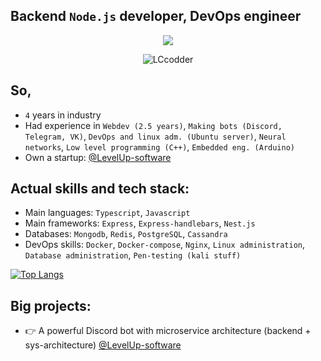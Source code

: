 ## **Backend `Node.js` developer, DevOps engineer**

<p align="center">
  <img src="https://media.discordapp.net/attachments/660204904748417036/1211677938093662218/image.png?ex=65ef1204&is=65dc9d04&hm=9d7a87751efc4763e3c88014c85db4f825059a29bd721d85ef0f7534645a212f&=&format=webp&quality=lossless&width=1200&height=408">
</p>


<p align="center"> <img src="https://komarev.com/ghpvc/?username=LCcodder&label=Profile%20visits&color=0e75b6&style=flat" alt="LCcodder" ></p>





## **So,**
- `4` years in industry
- Had experience in `Webdev (2.5 years)`, `Making bots (Discord, Telegram, VK)`, `DevOps and linux adm. (Ubuntu server)`, `Neural networks`, `Low level programming (C++)`, `Embedded eng. (Arduino)`
- Own a startup: [@LevelUp-software](https://github.com/LevelUp-software)




## **Actual skills and tech stack:**

- Main languages: `Typescript`, `Javascript`
- Main frameworks: `Express`, `Express-handlebars`, `Nest.js`
- Databases: `Mongodb`, `Redis`, `PostgreSQL`, `Cassandra`
- DevOps skills: `Docker`, `Docker-compose`, `Nginx`, `Linux administration`, `Database administration`, `Pen-testing (kali stuff)`

[![Top Langs](https://github-readme-stats.vercel.app/api/top-langs/?username=LCcodder&langs_count=10)](https://github.com/LCcodder/github-readme-stats)


## **Big projects:**
- 👉 A powerful Discord bot with microservice architecture (backend + sys-architecture) [@LevelUp-software](https://github.com/LevelUp-software)

<!---
LCcodder/LCcodder is a ✨ special ✨ repository because its `README.md` (this file) appears on your GitHub profile.
You can click the Preview link to take a look at your changes.
--->
